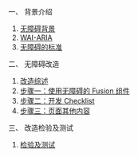 一、 背景介绍

1. [无障碍背景](./part1/basics.md)
2. [WAI-ARIA](./part1/WAI-ARIA.md)
3. [无障碍的标准](./part1/rules.md)

二、 无障碍改造

1. [改造综述](./part2/intro.md)
2. [步骤一：使用无障碍的 Fusion 组件](./part2/component-usage.md)
3. [步骤二：开发 Checklist](./part2/checklist.md)
4. [步骤三：页面其他内容](./part2/content-creation.md)

三、 改造检验及测试

<!-- -   1. [DEVELOPING](./part3/develop.md) -->

1. [检验及测试](./part3/testing.md)
